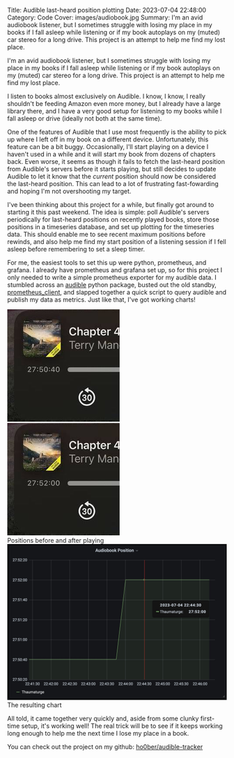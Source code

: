 Title: Audible last-heard position plotting
Date: 2023-07-04 22:48:00
Category: Code
Cover: images/audiobook.jpg
Summary: I'm an avid audiobook listener, but I sometimes struggle with losing my place in my books if I fall asleep while listening or if my book autoplays on my (muted) car stereo for a long drive. This project is an attempt to help me find my lost place.

I'm an avid audiobook listener, but I sometimes struggle with losing my place in my books if I fall asleep while listening or if my book autoplays on my (muted) car stereo for a long drive. This project is an attempt to help me find my lost place.

I listen to books almost exclusively on Audible. I know, I know, I really shouldn't be feeding Amazon even more money, but I already have a large library there, and I have a very good setup for listening to my books while I fall asleep or drive (ideally not both at the same time).

One of the features of Audible that I use most frequently is the ability to pick up where I left off in my book on a different device. Unfortunately, this feature can be a bit buggy. Occasionally, I'll start playing on a device I haven't used in a while and it will start my book from dozens of chapters back. Even worse, it seems as though it fails to fetch the last-heard position from Audible's servers before it starts playing, but still decides to update Audible to let it know that the _current_ position should now be considered the last-heard position. This can lead to a lot of frustrating fast-fowarding and hoping I'm not overshooting my target.

I've been thinking about this project for a while, but finally got around to starting it this past weekend. The idea is simple: poll Audible's servers periodically for last-heard positions on recently played books, store those positions in a timeseries database, and set up plotting for the timeseries data. This should enable me to see recent maximum positions before rewinds, and also help me find my start position of a listening session if I fell asleep before remembering to set a sleep timer.

For me, the easiest tools to set this up were python, prometheus, and grafana. I already have prometheus and grafana set up, so for this project I only needed to write a simple prometheus exporter for my audible data. I stumbled across an [audible](https://github.com/mkb79/audible) python package, busted out the old standby, [prometheus_client](https://github.com/prometheus/client_python), and slapped together a quick script to query audible and publish my data as metrics. Just like that, I've got working charts!

<div class="center">
    <img src="images/audible-before.jpg" class="inline-half" />
    <img src="images/audible-after.jpg" class="inline-half" />
</div>
<div class="caption center">Positions before and after playing</div>

<div class="center"><img src="images/audiobook.jpg" class="inline" /></div>
<div class="caption center">The resulting chart</div>

All told, it came together very quickly and, aside from some clunky first-time setup, it's working well! The real trick will be to see if it keeps working long enough to help me the next time I lose my place in a book.

You can check out the project on my github: [ho0ber/audible-tracker](http://github.com/ho0ber/audible-tracker)
